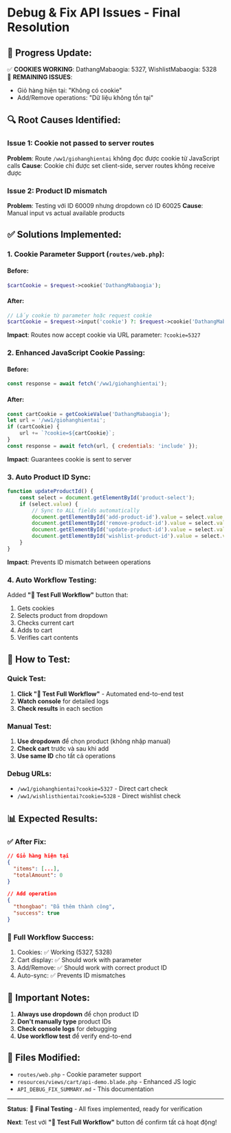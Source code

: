 # Debug & Fix API Issues - Final Resolution

## 🎉 **Progress Update:**

✅ **COOKIES WORKING**: DathangMabaogia: 5327, WishlistMabaogia: 5328  
🔄 **REMAINING ISSUES**: 
- Giỏ hàng hiện tại: "Không có cookie" 
- Add/Remove operations: "Dữ liệu không tồn tại"

## 🔍 **Root Causes Identified:**

### Issue 1: Cookie not passed to server routes
**Problem**: Route `/ww1/giohanghientai` không đọc được cookie từ JavaScript calls
**Cause**: Cookie chỉ được set client-side, server routes không receive được

### Issue 2: Product ID mismatch  
**Problem**: Testing với ID 60009 nhưng dropdown có ID 60025
**Cause**: Manual input vs actual available products

## ✅ **Solutions Implemented:**

### 1. **Cookie Parameter Support** (`routes/web.php`):

#### Before:
```php
$cartCookie = $request->cookie('DathangMabaogia');
```

#### After:
```php
// Lấy cookie từ parameter hoặc request cookie
$cartCookie = $request->input('cookie') ?: $request->cookie('DathangMabaogia');
```

**Impact**: Routes now accept cookie via URL parameter: `?cookie=5327`

### 2. **Enhanced JavaScript Cookie Passing**:

#### Before:
```javascript
const response = await fetch('/ww1/giohanghientai');
```

#### After:
```javascript
const cartCookie = getCookieValue('DathangMabaogia');
let url = '/ww1/giohanghientai';
if (cartCookie) {
    url += `?cookie=${cartCookie}`;
}
const response = await fetch(url, { credentials: 'include' });
```

**Impact**: Guarantees cookie is sent to server

### 3. **Auto Product ID Sync**:

```javascript
function updateProductId() {
    const select = document.getElementById('product-select');
    if (select.value) {
        // Sync to ALL fields automatically
        document.getElementById('add-product-id').value = select.value;
        document.getElementById('remove-product-id').value = select.value;
        document.getElementById('update-product-id').value = select.value;
        document.getElementById('wishlist-product-id').value = select.value;
    }
}
```

**Impact**: Prevents ID mismatch between operations

### 4. **Auto Workflow Testing**:

Added **"🚀 Test Full Workflow"** button that:
1. Gets cookies
2. Selects product from dropdown  
3. Checks current cart
4. Adds to cart
5. Verifies cart contents

## 🧪 **How to Test:**

### Quick Test:
1. **Click "🚀 Test Full Workflow"** - Automated end-to-end test
2. **Watch console** for detailed logs
3. **Check results** in each section

### Manual Test:
1. **Use dropdown** để chọn product (không nhập manual)
2. **Check cart** trước và sau khi add
3. **Use same ID** cho tất cả operations

### Debug URLs:
- `/ww1/giohanghientai?cookie=5327` - Direct cart check
- `/ww1/wishlisthientai?cookie=5328` - Direct wishlist check

## 📊 **Expected Results:**

### ✅ **After Fix:**
```json
// Giỏ hàng hiện tại
{
  "items": [...],
  "totalAmount": 0
}

// Add operation  
{
  "thongbao": "Đã thêm thành công",
  "success": true
}
```

### 🎯 **Full Workflow Success:**
1. Cookies: ✅ Working (5327, 5328)
2. Cart display: ✅ Should work with parameter
3. Add/Remove: ✅ Should work with correct product ID
4. Auto-sync: ✅ Prevents ID mismatches

## 🚨 **Important Notes:**

1. **Always use dropdown** để chọn product ID
2. **Don't manually type** product IDs 
3. **Check console logs** for debugging
4. **Use workflow test** để verify end-to-end

## 📁 **Files Modified:**

- `routes/web.php` - Cookie parameter support
- `resources/views/cart/api-demo.blade.php` - Enhanced JS logic  
- `API_DEBUG_FIX_SUMMARY.md` - This documentation

---

**Status**: 🔄 **Final Testing** - All fixes implemented, ready for verification

**Next**: Test với **"🚀 Test Full Workflow"** button để confirm tất cả hoạt động!